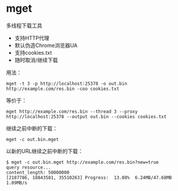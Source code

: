 # mget
多线程下载工具

* 支持HTTP代理
* 默认伪造Chrome浏览器UA
* 支持cookies.txt
* 随时取消/继续下载


用法：

```
mget -t 3 -p http://localhost:25378 -o out.bin http://example.com/res.bin -coo cookies.txt
```

等价于：

```
mget http://example.com/res.bin --thread 3 --proxy http://localhost:25378 --output out.bin --cookies cookies.txt
```

继续之前中断的下载：

```
mget -c out.bin.mget
```

以新的URL继续之前中断的下载：

```
$ mget -c out.bin.mget http://example.com/res.bin?new=true
query resource...
content_length: 50000000
[2187786, 18843581, 35510263] Progress:  13.08%  6.24MB/47.68MB  1.89MB/s
```
